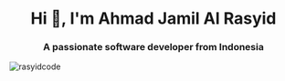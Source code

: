 <h1 align="center">Hi 👋, I'm Ahmad Jamil Al Rasyid</h1>
<h3 align="center">A passionate software developer from Indonesia</h3>

<p><img align="center" src="https://github-readme-streak-stats.herokuapp.com/?user=rasyidcode&theme=dark" alt="rasyidcode" /></p>
